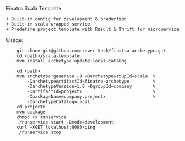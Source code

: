 Finatra Scala Template 

	+ Built-in config for development & production
	+ Built-in scala wrapped service
	+ Predefine project template with Result & Thrift for microservice
	
Usage:
	

		git clone git@github.com:rever-tech/finatra-archetype.git
		cd <path>/scala-template
		mvn install archetype:update-local-catalog
	
		cd <path>
		mvn archetype:generate -B -DarchetypeGroupId=scala 	\
			-DarchetypeArtifactId=finatra-archetype 		\
			-DarchetypeVersion=1.0 -DgroupId=company 		\
			-DartifactId=projectx 							\
			-DpackageName=company.projectx  				\
			-DarchetypeCatalog=local
		cd projectx
		mvn package
		chmod +x runservice
		./runservice start -Dmode=development
		curl -XGET localhost:8080/ping
		./runservice stop
		


